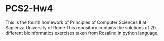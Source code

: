 # PCS2-Hw4
This is the fourth homework of Principles of Computer Sciences II at Sapienza University of Rome
This repository contains the solutions of 20 different bioinformatics exercises taken from Rosalind in python language.
